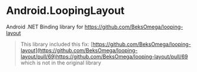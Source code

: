 # Android.LoopingLayout
Android .NET Binding library for https://github.com/BeksOmega/looping-layout


> This library included this fix: [https://github.com/BeksOmega/looping-layout](https://github.com/BeksOmega/looping-layout/pull/69)https://github.com/BeksOmega/looping-layout/pull/69
> which is not in the original library
